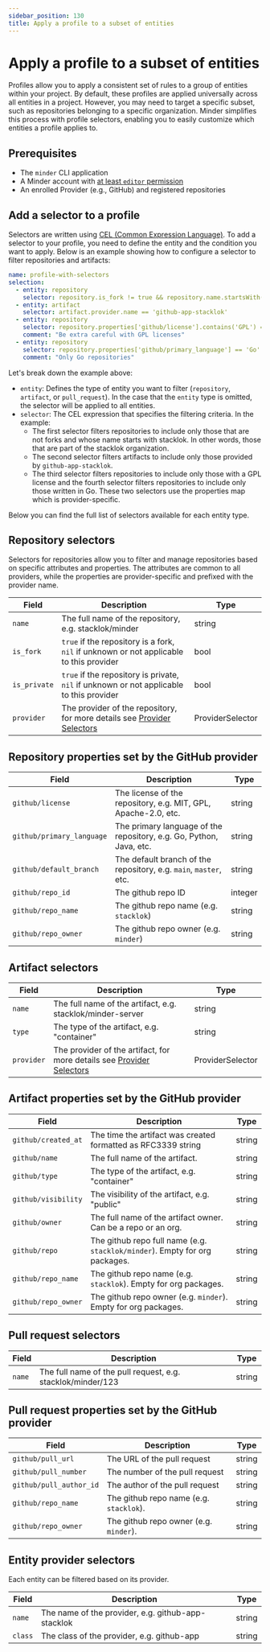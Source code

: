```yaml
---
sidebar_position: 130
title: Apply a profile to a subset of entities
---
```


# Apply a profile to a subset of entities

Profiles allow you to apply a consistent set of rules to a group of entities within your project. By default, these
profiles are applied universally across all entities in a project. However, you may need to target a specific subset, such as
repositories belonging to a specific organization. Minder simplifies this process with profile selectors, enabling you
to easily customize which entities a profile applies to.

## Prerequisites

- The `minder` CLI application
- A Minder account with
  [at least `editor` permission](../user_management/user_roles.md)
- An enrolled Provider (e.g., GitHub) and registered repositories

## Add a selector to a profile

Selectors are written using [CEL (Common Expression Language)](https://github.com/google/cel-spec). To add a selector to
your profile, you need to define the entity and the condition you want to apply. Below is an example showing how to
configure a selector to filter repositories and artifacts:

```yaml
name: profile-with-selectors
selection:
  - entity: repository
    selector: repository.is_fork != true && repository.name.startsWith('stacklok/')
  - entity: artifact
    selector: artifact.provider.name == 'github-app-stacklok'
  - entity: repository
    selector: repository.properties['github/license'].contains('GPL') == true
    comment: "Be extra careful with GPL licenses"
  - entity: repository
    selector: repository.properties['github/primary_language'] == 'Go'
    comment: "Only Go repositories"
```

Let's break down the example above:

- `entity`: Defines the type of entity you want to filter (`repository`, `artifact`, or `pull_request`). In the case that the `entity` type is omitted, the selector will be applied to all entities.
- `selector`: The CEL expression that specifies the filtering criteria. In the example:
  - The first selector filters repositories to include only those that are not forks and whose name starts with stacklok. In other words, those that are part of the stacklok organization.
  - The second selector filters artifacts to include only those provided by `github-app-stacklok`.
  - The third selector filters repositories to include only those with a GPL license and the fourth selector filters repositories to include only those written in Go. These two selectors use the properties map which is provider-specific.

Below you can find the full list of selectors available for each entity type.

## Repository selectors

Selectors for repositories allow you to filter and manage repositories based on specific attributes and properties. The attributes are common to all providers, while the properties are provider-specific and prefixed with the provider name.

| Field        | Description                                                                                           | Type             |
|--------------|-------------------------------------------------------------------------------------------------------|------------------|
| `name`       | The full name of the repository, e.g. stacklok/minder                                                 | string           |
| `is_fork`    | `true` if the repository is a fork, `nil` if unknown or not applicable to this provider               | bool             |
| `is_private` | `true` if the repository is private, `nil` if unknown or not applicable to this provider              | bool             |
| `provider`   | The provider of the repository, for more details see [Provider Selectors](#entity-provider-selectors) | ProviderSelector |

## Repository properties set by the GitHub provider

| Field                       | Description                                                           | Type     |
|-----------------------------|-----------------------------------------------------------------------|----------|
| `github/license`            | The license of the repository, e.g. MIT, GPL, Apache-2.0, etc.        | string   |
| `github/primary_language`   | The primary language of the repository, e.g. Go, Python, Java, etc.   | string   |
| `github/default_branch`     | The default branch of the repository, e.g. `main`, `master`, etc.     | string   |
| `github/repo_id`            | The github repo ID                                                    | integer  |
| `github/repo_name`          | The github repo name (e.g. `stacklok`)                                | string   |
| `github/repo_owner`         | The github repo owner (e.g. `minder`)                                 | string   |

## Artifact selectors

| Field      | Description                                                                                         | Type             |
|------------|-----------------------------------------------------------------------------------------------------|------------------|
| `name`     | The full name of the artifact, e.g. stacklok/minder-server                                          | string           |
| `type`     | The type of the artifact, e.g. "container"                                                          | string           |
| `provider` | The provider of the artifact, for more details see [Provider Selectors](#entity-provider-selectors) | ProviderSelector |

## Artifact properties set by the GitHub provider

| Field               | Description                                                                 | Type   |
|---------------------|-----------------------------------------------------------------------------|--------|
| `github/created_at` | The time the artifact was created formatted as RFC3339 string               | string |
| `github/name`       | The full name of the artifact.                                              | string |
| `github/type`       | The type of the artifact, e.g. "container"                                  | string |
| `github/visibility` | The visibility of the artifact, e.g. "public"                               | string |
| `github/owner`      | The full name of the artifact owner. Can be a repo or an org.               | string |
| `github/repo`       | The github repo full name (e.g. `stacklok/minder`). Empty for org packages. | string |
| `github/repo_name`  | The github repo name (e.g. `stacklok`). Empty for org packages.             | string |
| `github/repo_owner` | The github repo owner (e.g. `minder`). Empty for org packages.              | string |

## Pull request selectors

| Field  | Description                                                 | Type   |
|--------|-------------------------------------------------------------|--------|
| `name` | The full name of the pull request, e.g. stacklok/minder/123 | string |

## Pull request properties set by the GitHub provider

| Field                   | Description                             | Type   |
|-------------------------|-----------------------------------------|--------|
| `github/pull_url`       | The URL of the pull request             | string |
| `github/pull_number`    | The number of the pull request          | string |
| `github/pull_author_id` | The author of the pull request          | string |
| `github/repo_name`      | The github repo name (e.g. `stacklok`). | string |
| `github/repo_owner`     | The github repo owner (e.g. `minder`).  | string |

## Entity provider selectors

Each entity can be filtered based on its provider.

| Field   | Description                                        | Type   |
|---------|----------------------------------------------------|--------|
| `name`  | The name of the provider, e.g. github-app-stacklok | string |
| `class` | The class of the provider, e.g. github-app         | string |
